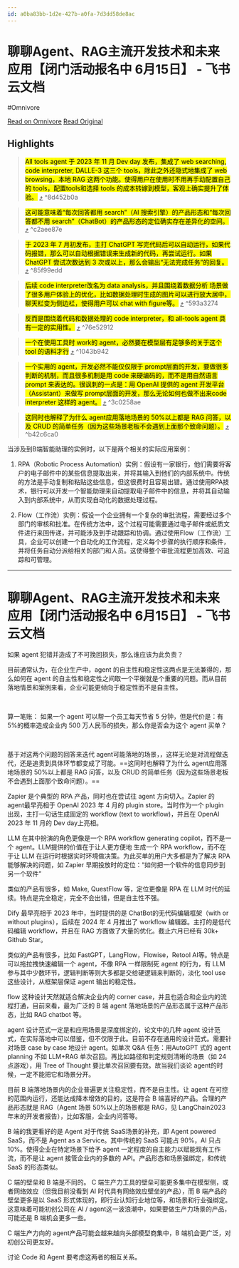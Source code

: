 ```yaml
---
id: a0ba83bb-1d2e-427b-a0fa-7d3dd58de8ac
---
```


# ⁡⁡⁤⁡⁣​﻿‬﻿‌⁢⁡​‍‌‬​⁡⁡﻿⁤‬​​‬⁤​‍﻿⁣‌⁡​‍⁢‍⁢⁣‬​⁡⁡‍​⁤‍⁡​‍聊聊Agent、RAG主流开发技术和未来应用【闭门活动报名中 6月15日】 - 飞书云文档
#Omnivore

[Read on Omnivore](https://omnivore.app/me/agent-rag-6-15-1901744caa9)
[Read Original](https://miracleplus.feishu.cn/docx/KT9qd7XEyo7xu6x4kcSc3fyfnBd)

## Highlights

> <mark class="hltr-yellow">All tools agent 于 2023 年 11 月 Dev day 发布，集成了 web searching, code interpreter, DALLE-3 这三个 tools，除此之外还隐式地集成了 web browsing，本地 RAG 这两个功能。使得用户在使用时不用再手动配置自己的 tools，配置tools和选择 tools 的成本转嫁到模型，客观上确实提升了体验。</mark> [⤴️](https://omnivore.app/me/agent-rag-6-15-1901744caa9#8d452b0a-2265-4c4e-8b0b-76e735000eab)  ^8d452b0a

> <mark class="hltr-yellow">这可能意味着“每次回答都用 search”（AI 搜索引擎）的产品形态和“每次回答都不用 search”（ChatBot）的产品形态的定位确实存在差异化的空间。</mark> [⤴️](https://omnivore.app/me/agent-rag-6-15-1901744caa9#c2aee87e-0c71-4e15-9018-a6f3eaeb887a)  ^c2aee87e

> <mark class="hltr-blue">于 2023 年 7 月初发布，主打 ChatGPT 写完代码后可以自动运行，如果代码报错，那么可以自动根据错误来生成新的代码，再尝试运行。如果 ChatGPT 尝试次数达到 3 次或以上，那么会输出“无法完成任务”的回复。</mark> [⤴️](https://omnivore.app/me/agent-rag-6-15-1901744caa9#85f99edd-c22f-4c07-9b85-7005a054933d)  ^85f99edd

> <mark class="hltr-red">后续 code interpreter改名为 data analysis，并且围绕着数据分析 场景做了很多用户体验上的优化，比如数据处理时生成的图片可以进行放大居中，聊天栏变为侧边栏，使得用户可以 chat with figure等。</mark> [⤴️](https://omnivore.app/me/agent-rag-6-15-1901744caa9#593a3274-6896-4da5-bb15-da1c10c417e0)  ^593a3274

> <mark class="hltr-yellow">反而是围绕着代码和数据处理的 code interpreter，和 all-tools agent 具有一定的实用性。</mark> [⤴️](https://omnivore.app/me/agent-rag-6-15-1901744caa9#76e52912-a51c-49bb-a9cc-ec391f644afb)  ^76e52912

> <mark class="hltr-red">一个在使用工具时 work的 agent，必然要在模型层有足够多的关于这个 tool 的语料才行</mark> [⤴️](https://omnivore.app/me/agent-rag-6-15-1901744caa9#1043b942-a01e-4106-8d4b-4168e690fef0)  ^1043b942

> <mark class="hltr-green">一个实用的 agent，开发必然不能仅仅限于 prompt层面的开发，要做很多判断的机制，而且很多机制是用 code 来硬编码的，而不是用自然语言 prompt 来表达的。很讽刺的一点是：用 OpenAI 提供的 agent 开发平台（Assistant）来做写 prompt层面的开发，那么无论如何也做不出来code interpreter 这样的 agent。</mark> [⤴️](https://omnivore.app/me/agent-rag-6-15-1901744caa9#3c0258ae-5b83-4c84-b184-af8a991fd6aa)  ^3c0258ae

> <mark class="hltr-yellow">这同时也解释了为什么 agent应用落地场景的 50%以上都是 RAG 问答，以及 CRUD 的简单任务（因为这些场景老板不会遇到上面那个致命问题）。</mark> [⤴️](https://omnivore.app/me/agent-rag-6-15-1901744caa9#b42c6ca0-9f81-4a35-a7f2-ffd2daff4a6d)  ^b42c6ca0

当涉及到B端智能助理的实例时，以下是两个相关的实际应用案例：

1. RPA（Robotic Process Automation）实例：假设有一家银行，他们需要将客户的电子邮件中的某些信息提取出来，并将其输入到他们的内部系统中。传统的方法是手动复制和粘贴这些信息，但这很费时且容易出错。通过使用RPA技术，银行可以开发一个智能助理来自动提取电子邮件中的信息，并将其自动输入到内部系统中，从而实现自动化的数据处理过程。

2. Flow（工作流）实例：假设一个企业拥有一个复杂的审批流程，需要经过多个部门的审核和批准。在传统方法中，这个过程可能需要通过电子邮件或纸质文件进行来回传递，并可能涉及到手动跟踪和协调。通过使用Flow（工作流）工具，企业可以创建一个自动化的工作流程，定义每个步骤的执行顺序和条件，并将任务自动分派给相关的部门和人员。这使得整个审批流程更加高效、可追踪和可管理。



---
# ⁡⁡⁤⁡⁣​﻿‬﻿‌⁢⁡​‍‌‬​⁡⁡﻿⁤‬​​‬⁤​‍﻿⁣‌⁡​‍⁢‍⁢⁣‬​⁡⁡‍​⁤‍⁡​‍聊聊Agent、RAG主流开发技术和未来应用【闭门活动报名中 6月15日】 - 飞书云文档

如果 agent 犯错并造成了不可挽回损失，那么谁应该为此负责？​

目前通常认为，在企业生产中，agent 的自主性和稳定性这两点是无法兼得的，那么如何在 agent 的自主性和稳定性之间取一个平衡就是个重要的问题。而从目前落地情景和案例来看，企业可能更倾向于稳定性而不是自主性。​

​

算一笔账： 如果一个 agent 可以帮一个员工每天节省 5 分钟，但是代价是：有 5%的概率造成企业内 500 万人民币的损失，那么你是否会为这个 agent 买单？​

​

基于对这两个问题的回答来迭代 agent可能落地的场景，，这样无论是对流程做迭代，还是追责到具体环节都变成了可能。==这同时也解释了为什么 agent应用落地场景的 50%以上都是 RAG 问答，以及 CRUD 的简单任务（因为这些场景老板不会遇到上面那个致命问题）。==​

Zapier 是个典型的 RPA 产品，同时也在尝试往 agent 方向切入。Zapier 的 agent最早亮相于 OpenAI 2023 年 4 月的 plugin store。当时作为一个 plugin 出现，主打一句话生成固定的 workflow (text to workflow)，并且在 OpenAI 2023 年 11 月的 Dev day上亮相。​

LLM 在其中扮演的角色更像是一个 RPA workflow generating copilot，而不是一个 agent。LLM提供的价值在于让人更方便地 生成一个 RPA workflow，而不在于让 LLM 在运行时根据实时环境做决策。为此买单的用户大多都是为了解决 RPA 能够解决的问题，如 Zapier 早期投放时的定位：“如何把一个软件的信息同步到另一个软件”​

类似的产品有很多，如 Make, QuestFlow 等，定位更像是 RPA 在 LLM 时代的延续。特点是完全稳定，完全不会出错，但是自主性不强。​

Dify 最早亮相于 2023 年中，当时提供的是 ChatBot的无代码编辑框架（with or without plugins），后续在 2024 年 4 月推出了 workflow 编辑器。主打的是低代码编辑 workflow，并且在 RAG 方面做了大量的优化。截止六月已经有 30k+ Github Star。​

类似的产品有很多，比如 FastGPT，LangFlow，Flowise，Retool AI等。特点是可以拖拉拽快速编辑一个 agent，不像 RPA 一样限制死 agent 的行为，有 LLM 参与其中少数环节，逻辑判断等则大多都是交给硬逻辑来判断的，淡化 tool use 这些设计，从框架层保证 agent 输出的稳定性。​

flow 这种设计天然就适合解决企业内的 corner case，并且也适合和企业内的流程打通，目前来看，最为广泛的 B 端 agent 落地场景的产品形态属于这种产品形态，比如 RAG chatbot 等。​

agent 设计范式一定是和应用场景是深度绑定的，论文中的几种 agent 设计范式，在实际落地中可以借鉴，但不仅限于此。目前不存在通用的设计范式。需要针对场景 case by case 地设计 agent。如单次 Q&A 任务：用AutoGPT 式的 agent planning 不如 LLM+RAG 单次召回。再比如路径和判定规则清晰的场景（如 24 点游戏），用 Tree of Thought 要比单次召回要有效。故当我们谈论 agent的时候，一定不能把它和场景分开。​

目前 B 端落地场景内的企业普遍更关注稳定性，而不是自主性。让 agent 在可控的范围内运行，还能达成降本增效的目的，这是符合 B 端喜好的产品。合理的产品形态就是 RAG（Agent 场景 50%以上的场景都是 RAG，见 LangChain2023 年末的开发者报告），比如客服，企业内问答等。​

B 端的我更看好的是 Agent 对于传统 SaaS场景的补充，即 Agent powered SaaS，而不是 Agent as a Service。其中传统的 SaaS 可能占 90%，AI 只占 10%。使得企业在特定场景下给予 agent 一定程度的自主能力以赋能现有工作流，而不是让 agent 接管企业内的多数的 API。产品形态和场景强绑定，和传统 SaaS 的形态类似。​

C 端的壁垒和 B 端是不同的。 C 端生产力工具的壁垒可能更多集中在模型侧，或者网络效应（但我目前没看到 AI 时代具有网络效应壁垒的产品），而 B 端产品的壁垒更多是以 SaaS 形式体现的，即行业认知行业地位等，和场景和行业强绑定。这意味着可能初创公司在 AI / agent这一波浪潮中，如果要做生产力场景的产品，可能还是 B 端机会更多一些。​

C 端生产力向的 agent产品可能会越来越向头部模型商集中，B 端机会更广泛，对初创公司更友好。​

讨论 Code 和 Agent 要考虑这两者的相互关系。​

